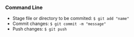 ### Command Line 
* Stage file or directory to be commited: `$ git add "name"`
* Commit changes: `$ git commit -m "message"`
* Push changes: `$ git push`